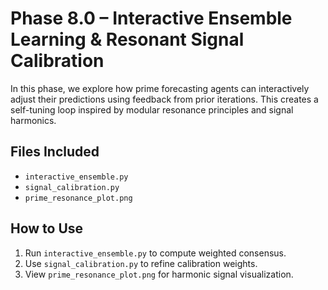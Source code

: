 # Phase 8.0 – Interactive Ensemble Learning & Resonant Signal Calibration

In this phase, we explore how prime forecasting agents can interactively adjust their predictions using feedback from prior iterations. This creates a self-tuning loop inspired by modular resonance principles and signal harmonics.

## Files Included
- `interactive_ensemble.py`
- `signal_calibration.py`
- `prime_resonance_plot.png`

## How to Use
1. Run `interactive_ensemble.py` to compute weighted consensus.
2. Use `signal_calibration.py` to refine calibration weights.
3. View `prime_resonance_plot.png` for harmonic signal visualization.

